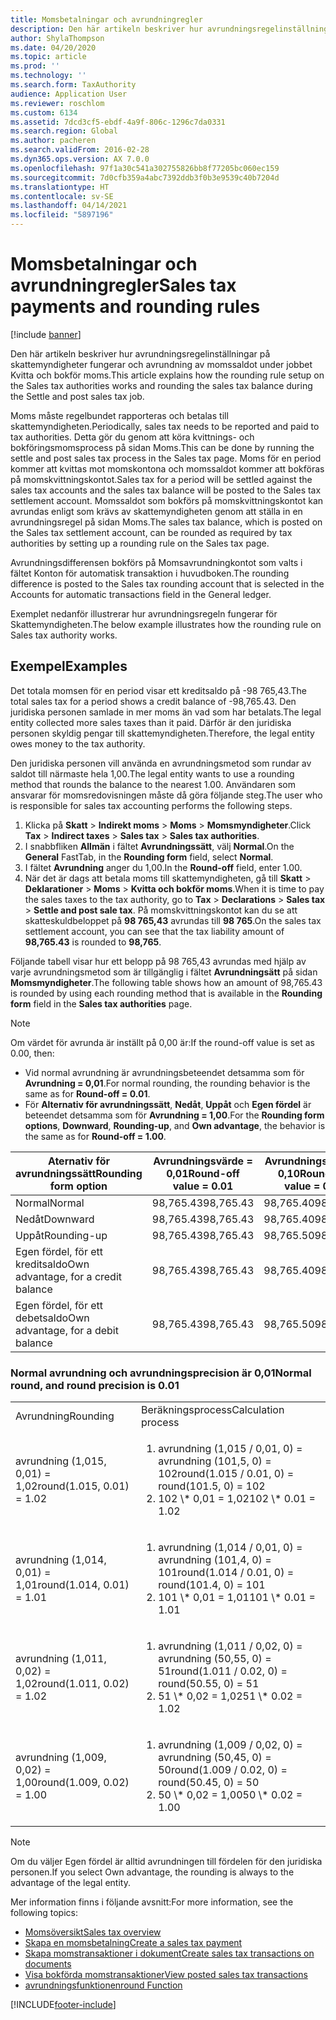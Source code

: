 ```yaml
---
title: Momsbetalningar och avrundningregler
description: Den här artikeln beskriver hur avrundningsregelinställningar på skattemyndigheter fungerar och avrundning av momssaldot under jobbet Kvitta och bokför moms.
author: ShylaThompson
ms.date: 04/20/2020
ms.topic: article
ms.prod: ''
ms.technology: ''
ms.search.form: TaxAuthority
audience: Application User
ms.reviewer: roschlom
ms.custom: 6134
ms.assetid: 7dcd3cf5-ebdf-4a9f-806c-1296c7da0331
ms.search.region: Global
ms.author: pacheren
ms.search.validFrom: 2016-02-28
ms.dyn365.ops.version: AX 7.0.0
ms.openlocfilehash: 97f1a30c541a302755826bb8f77205bc060ec159
ms.sourcegitcommit: 7d0cfb359a4abc7392ddb3f0b3e9539c40b7204d
ms.translationtype: HT
ms.contentlocale: sv-SE
ms.lasthandoff: 04/14/2021
ms.locfileid: "5897196"
---
```

# <a name="sales-tax-payments-and-rounding-rules"></a><span data-ttu-id="6608a-103">Momsbetalningar och avrundningregler</span><span class="sxs-lookup"><span data-stu-id="6608a-103">Sales tax payments and rounding rules</span></span>

[!include [banner](../includes/banner.md)]

<span data-ttu-id="6608a-104">Den här artikeln beskriver hur avrundningsregelinställningar på skattemyndigheter fungerar och avrundning av momssaldot under jobbet Kvitta och bokför moms.</span><span class="sxs-lookup"><span data-stu-id="6608a-104">This article explains how the rounding rule setup on the Sales tax authorities works and rounding the sales tax balance during the Settle and post sales tax job.</span></span>

<span data-ttu-id="6608a-105">Moms måste regelbundet rapporteras och betalas till skattemyndigheten.</span><span class="sxs-lookup"><span data-stu-id="6608a-105">Periodically, sales tax needs to be reported and paid to tax authorities.</span></span> <span data-ttu-id="6608a-106">Detta gör du genom att köra kvittnings- och bokföringsmomsprocess på sidan Moms.</span><span class="sxs-lookup"><span data-stu-id="6608a-106">This can be done by running the settle and post sales tax process in the Sales tax page.</span></span> <span data-ttu-id="6608a-107">Moms för en period kommer att kvittas mot momskontona och momssaldot kommer att bokföras på momskvittningskontot.</span><span class="sxs-lookup"><span data-stu-id="6608a-107">Sales tax for a period will be settled against the sales tax accounts and the sales tax balance will be posted to the Sales tax settlement account.</span></span> <span data-ttu-id="6608a-108">Momssaldot som bokförs på momskvittningskontot kan avrundas enligt som krävs av skattemyndigheten genom att ställa in en avrundningsregel på sidan Moms.</span><span class="sxs-lookup"><span data-stu-id="6608a-108">The sales tax balance, which is posted on the Sales tax settlement account, can be rounded as required by tax authorities by setting up a rounding rule on the Sales tax page.</span></span> 

<span data-ttu-id="6608a-109">Avrundningsdifferensen bokförs på Momsavrundningkontot som valts i fältet Konton för automatisk transaktion i huvudboken.</span><span class="sxs-lookup"><span data-stu-id="6608a-109">The rounding difference is posted to the Sales tax rounding account that is selected in the Accounts for automatic transactions field in the General ledger.</span></span>

<span data-ttu-id="6608a-110">Exemplet nedanför illustrerar hur avrundningsregeln fungerar för Skattemyndigheten.</span><span class="sxs-lookup"><span data-stu-id="6608a-110">The below example illustrates how the rounding rule on Sales tax authority works.</span></span>

## <a name="examples"></a><span data-ttu-id="6608a-111">Exempel</span><span class="sxs-lookup"><span data-stu-id="6608a-111">Examples</span></span>

<span data-ttu-id="6608a-112">Det totala momsen för en period visar ett kreditsaldo på -98 765,43.</span><span class="sxs-lookup"><span data-stu-id="6608a-112">The total sales tax for a period shows a credit balance of -98,765.43.</span></span> <span data-ttu-id="6608a-113">Den juridiska personen samlade in mer moms än vad som har betalats.</span><span class="sxs-lookup"><span data-stu-id="6608a-113">The legal entity collected more sales taxes than it paid.</span></span> <span data-ttu-id="6608a-114">Därför är den juridiska personen skyldig pengar till skattemyndigheten.</span><span class="sxs-lookup"><span data-stu-id="6608a-114">Therefore, the legal entity owes money to the tax authority.</span></span> 

<span data-ttu-id="6608a-115">Den juridiska personen vill använda en avrundningsmetod som rundar av saldot till närmaste hela 1,00.</span><span class="sxs-lookup"><span data-stu-id="6608a-115">The legal entity wants to use a rounding method that rounds the balance to the nearest 1.00.</span></span> <span data-ttu-id="6608a-116">Användaren som ansvarar för momsredovisningen måste då göra följande steg.</span><span class="sxs-lookup"><span data-stu-id="6608a-116">The user who is responsible for sales tax accounting performs the following steps.</span></span>

1. <span data-ttu-id="6608a-117">Klicka på **Skatt** > **Indirekt moms** > **Moms** > **Momsmyndigheter**.</span><span class="sxs-lookup"><span data-stu-id="6608a-117">Click **Tax** > **Indirect taxes** > **Sales tax** > **Sales tax authorities**.</span></span>
2. <span data-ttu-id="6608a-118">I snabbfliken **Allmän** i fältet **Avrundningssätt**, välj **Normal**.</span><span class="sxs-lookup"><span data-stu-id="6608a-118">On the **General** FastTab, in the **Rounding form** field, select **Normal**.</span></span>
3. <span data-ttu-id="6608a-119">I fältet **Avrundning** anger du 1,00.</span><span class="sxs-lookup"><span data-stu-id="6608a-119">In the **Round-off** field, enter 1.00.</span></span>
4. <span data-ttu-id="6608a-120">När det är dags att betala moms till skattemyndigheten, gå till **Skatt** > **Deklarationer** > **Moms** > **Kvitta och bokför moms**.</span><span class="sxs-lookup"><span data-stu-id="6608a-120">When it is time to pay the sales taxes to the tax authority, go to **Tax** > **Declarations** > **Sales tax** > **Settle and post sale tax**.</span></span> <span data-ttu-id="6608a-121">På momskvittningskontot kan du se att skatteskuldbeloppet på **98 765,43** avrundas till **98 765**.</span><span class="sxs-lookup"><span data-stu-id="6608a-121">On the sales tax settlement account, you can see that the tax liability amount of **98,765.43** is rounded to **98,765**.</span></span>

<span data-ttu-id="6608a-122">Följande tabell visar hur ett belopp på 98 765,43 avrundas med hjälp av varje avrundningsmetod som är tillgänglig i fältet **Avrundningsätt** på sidan **Momsmyndigheter**.</span><span class="sxs-lookup"><span data-stu-id="6608a-122">The following table shows how an amount of 98,765.43 is rounded by using each rounding method that is available in the **Rounding form** field in the **Sales tax authorities** page.</span></span>

> [!NOTE]                                                                                  
> <span data-ttu-id="6608a-123">Om värdet för avrunda är inställt på 0,00 är:</span><span class="sxs-lookup"><span data-stu-id="6608a-123">If the round-off value is set as 0.00, then:</span></span>
>
> - <span data-ttu-id="6608a-124">Vid normal avrundning är avrundningsbeteendet detsamma som för **Avrundning = 0,01**.</span><span class="sxs-lookup"><span data-stu-id="6608a-124">For normal rounding, the rounding behavior is the same as for **Round-off = 0.01**.</span></span>
> - <span data-ttu-id="6608a-125">För **Alternativ för avrundningssätt**, **Nedåt**, **Uppåt** och **Egen fördel** är beteendet detsamma som för **Avrundning = 1,00**.</span><span class="sxs-lookup"><span data-stu-id="6608a-125">For the **Rounding form options**, **Downward**, **Rounding-up**, and **Own advantage**, the behavior is the same as for **Round-off = 1.00**.</span></span>

| <span data-ttu-id="6608a-126">Aternativ för avrundningssätt</span><span class="sxs-lookup"><span data-stu-id="6608a-126">Rounding form option</span></span>                | <span data-ttu-id="6608a-127">Avrundningsvärde = 0,01</span><span class="sxs-lookup"><span data-stu-id="6608a-127">Round-off value = 0.01</span></span> | <span data-ttu-id="6608a-128">Avrundningsvärde = 0,10</span><span class="sxs-lookup"><span data-stu-id="6608a-128">Round-off value = 0.10</span></span> | <span data-ttu-id="6608a-129">Avrundningsvärde = 1,00</span><span class="sxs-lookup"><span data-stu-id="6608a-129">Round-off value = 1.00</span></span> | <span data-ttu-id="6608a-130">Avrundningsvärde = 100,00</span><span class="sxs-lookup"><span data-stu-id="6608a-130">Round-off value = 100.00</span></span> | <span data-ttu-id="6608a-131">Avrundningsvärde = 0,00</span><span class="sxs-lookup"><span data-stu-id="6608a-131">Round-off value = 0.00</span></span>   |
|-------------------------------------|------------------------|------------------------|------------------------|--------------------------|--------------------------|
| <span data-ttu-id="6608a-132">Normal</span><span class="sxs-lookup"><span data-stu-id="6608a-132">Normal</span></span>                              | <span data-ttu-id="6608a-133">98,765.43</span><span class="sxs-lookup"><span data-stu-id="6608a-133">98,765.43</span></span>              | <span data-ttu-id="6608a-134">98,765.40</span><span class="sxs-lookup"><span data-stu-id="6608a-134">98,765.40</span></span>              | <span data-ttu-id="6608a-135">98,765.00</span><span class="sxs-lookup"><span data-stu-id="6608a-135">98,765.00</span></span>              | <span data-ttu-id="6608a-136">98,800.00</span><span class="sxs-lookup"><span data-stu-id="6608a-136">98,800.00</span></span>                | <span data-ttu-id="6608a-137">98,765.43</span><span class="sxs-lookup"><span data-stu-id="6608a-137">98,765.43</span></span>                |
| <span data-ttu-id="6608a-138">Nedåt</span><span class="sxs-lookup"><span data-stu-id="6608a-138">Downward</span></span>                            | <span data-ttu-id="6608a-139">98,765.43</span><span class="sxs-lookup"><span data-stu-id="6608a-139">98,765.43</span></span>              | <span data-ttu-id="6608a-140">98,765.40</span><span class="sxs-lookup"><span data-stu-id="6608a-140">98,765.40</span></span>              | <span data-ttu-id="6608a-141">98,765.00</span><span class="sxs-lookup"><span data-stu-id="6608a-141">98,765.00</span></span>              | <span data-ttu-id="6608a-142">98,700.00</span><span class="sxs-lookup"><span data-stu-id="6608a-142">98,700.00</span></span>                | <span data-ttu-id="6608a-143">98,765.00</span><span class="sxs-lookup"><span data-stu-id="6608a-143">98,765.00</span></span>                |
| <span data-ttu-id="6608a-144">Uppåt</span><span class="sxs-lookup"><span data-stu-id="6608a-144">Rounding-up</span></span>                         | <span data-ttu-id="6608a-145">98,765.43</span><span class="sxs-lookup"><span data-stu-id="6608a-145">98,765.43</span></span>              | <span data-ttu-id="6608a-146">98,765.50</span><span class="sxs-lookup"><span data-stu-id="6608a-146">98,765.50</span></span>              | <span data-ttu-id="6608a-147">98,766.00</span><span class="sxs-lookup"><span data-stu-id="6608a-147">98,766.00</span></span>              | <span data-ttu-id="6608a-148">98,800.00</span><span class="sxs-lookup"><span data-stu-id="6608a-148">98,800.00</span></span>                | <span data-ttu-id="6608a-149">98,766.00</span><span class="sxs-lookup"><span data-stu-id="6608a-149">98,766.00</span></span>                |
| <span data-ttu-id="6608a-150">Egen fördel, för ett kreditsaldo</span><span class="sxs-lookup"><span data-stu-id="6608a-150">Own advantage, for a credit balance</span></span> | <span data-ttu-id="6608a-151">98,765.43</span><span class="sxs-lookup"><span data-stu-id="6608a-151">98,765.43</span></span>              | <span data-ttu-id="6608a-152">98,765.40</span><span class="sxs-lookup"><span data-stu-id="6608a-152">98,765.40</span></span>              | <span data-ttu-id="6608a-153">98,765.00</span><span class="sxs-lookup"><span data-stu-id="6608a-153">98,765.00</span></span>              | <span data-ttu-id="6608a-154">98,700.00</span><span class="sxs-lookup"><span data-stu-id="6608a-154">98,700.00</span></span>                | <span data-ttu-id="6608a-155">98,765.00</span><span class="sxs-lookup"><span data-stu-id="6608a-155">98,765.00</span></span>                |
| <span data-ttu-id="6608a-156">Egen fördel, för ett debetsaldo</span><span class="sxs-lookup"><span data-stu-id="6608a-156">Own advantage, for a debit balance</span></span>  | <span data-ttu-id="6608a-157">98,765.43</span><span class="sxs-lookup"><span data-stu-id="6608a-157">98,765.43</span></span>              | <span data-ttu-id="6608a-158">98,765.50</span><span class="sxs-lookup"><span data-stu-id="6608a-158">98,765.50</span></span>              | <span data-ttu-id="6608a-159">98,766.00</span><span class="sxs-lookup"><span data-stu-id="6608a-159">98,766.00</span></span>              | <span data-ttu-id="6608a-160">98,800.00</span><span class="sxs-lookup"><span data-stu-id="6608a-160">98,800.00</span></span>                | <span data-ttu-id="6608a-161">98,766.00</span><span class="sxs-lookup"><span data-stu-id="6608a-161">98,766.00</span></span>                |

### <a name="normal-round-and-round-precision-is-001"></a><span data-ttu-id="6608a-162">Normal avrundning och avrundningsprecision är 0,01</span><span class="sxs-lookup"><span data-stu-id="6608a-162">Normal round, and round precision is 0.01</span></span>

<table>
  <tr>
    <td><span data-ttu-id="6608a-163">Avrundning</span><span class="sxs-lookup"><span data-stu-id="6608a-163">Rounding</span></span>
    </td>
    <td><span data-ttu-id="6608a-164">Beräkningsprocess</span><span class="sxs-lookup"><span data-stu-id="6608a-164">Calculation process</span></span>
    </td>
  </tr>
    <tr>
    <td><span data-ttu-id="6608a-165">avrundning (1,015, 0,01) = 1,02</span><span class="sxs-lookup"><span data-stu-id="6608a-165">round(1.015, 0.01) = 1.02</span></span>
    </td>
    <td>
      <ol>
        <li><span data-ttu-id="6608a-166">avrundning (1,015 / 0,01, 0) = avrundning (101,5, 0) = 102</span><span class="sxs-lookup"><span data-stu-id="6608a-166">round(1.015 / 0.01, 0) = round(101.5, 0) = 102</span></span>
        </li>
        <li><span data-ttu-id="6608a-167">102 \* 0,01 = 1,02</span><span class="sxs-lookup"><span data-stu-id="6608a-167">102 \* 0.01 = 1.02</span></span>
        </li>
      </ol>
    </td>
  </tr>
    <tr>
    <td><span data-ttu-id="6608a-168">avrundning (1,014, 0,01) = 1,01</span><span class="sxs-lookup"><span data-stu-id="6608a-168">round(1.014, 0.01) = 1.01</span></span>
    </td>
    <td> <ol>
        <li><span data-ttu-id="6608a-169">avrundning (1,014 / 0,01, 0) = avrundning (101,4, 0) = 101</span><span class="sxs-lookup"><span data-stu-id="6608a-169">round(1.014 / 0.01, 0) = round(101.4, 0) = 101</span></span>
        </li>
        <li><span data-ttu-id="6608a-170">101 \* 0,01 = 1,01</span><span class="sxs-lookup"><span data-stu-id="6608a-170">101 \* 0.01 = 1.01</span></span>
        </li>
      </ol>
    </td>
  </tr>
    <tr>
    <td><span data-ttu-id="6608a-171">avrundning (1,011, 0,02) = 1,02</span><span class="sxs-lookup"><span data-stu-id="6608a-171">round(1.011, 0.02) = 1.02</span></span>
    </td>
    <td> <ol>
        <li><span data-ttu-id="6608a-172">avrundning (1,011 / 0,02, 0) = avrundning (50,55, 0) = 51</span><span class="sxs-lookup"><span data-stu-id="6608a-172">round(1.011 / 0.02, 0) = round(50.55, 0) = 51</span></span>
        </li>
        <li><span data-ttu-id="6608a-173">51 \* 0,02 = 1,02</span><span class="sxs-lookup"><span data-stu-id="6608a-173">51 \* 0.02 = 1.02</span></span>
        </li>
      </ol>
    </td>
  </tr>
    <tr>
    <td><span data-ttu-id="6608a-174">avrundning (1,009, 0,02) = 1,00</span><span class="sxs-lookup"><span data-stu-id="6608a-174">round(1.009, 0.02) = 1.00</span></span>
    </td>
    <td> <ol>
        <li><span data-ttu-id="6608a-175">avrundning (1,009 / 0,02, 0) = avrundning (50,45, 0) = 50</span><span class="sxs-lookup"><span data-stu-id="6608a-175">round(1.009 / 0.02, 0) = round(50.45, 0) = 50</span></span>
        </li>
        <li><span data-ttu-id="6608a-176">50 \* 0,02 = 1,00</span><span class="sxs-lookup"><span data-stu-id="6608a-176">50 \* 0.02 = 1.00</span></span>
        </li>
      </ol>
    </td>
  </tr>
</table>

> [!NOTE]                                                                                  
> <span data-ttu-id="6608a-177">Om du väljer Egen fördel är alltid avrundningen till fördelen för den juridiska personen.</span><span class="sxs-lookup"><span data-stu-id="6608a-177">If you select Own advantage, the rounding is always to the advantage of the legal entity.</span></span> 

<span data-ttu-id="6608a-178">Mer information finns i följande avsnitt:</span><span class="sxs-lookup"><span data-stu-id="6608a-178">For more information, see the following topics:</span></span>
- [<span data-ttu-id="6608a-179">Momsöversikt</span><span class="sxs-lookup"><span data-stu-id="6608a-179">Sales tax overview</span></span>](indirect-taxes-overview.md)
- [<span data-ttu-id="6608a-180">Skapa en momsbetalning</span><span class="sxs-lookup"><span data-stu-id="6608a-180">Create a sales tax payment</span></span>](tasks/create-sales-tax-payment.md)
- [<span data-ttu-id="6608a-181">Skapa momstransaktioner i dokument</span><span class="sxs-lookup"><span data-stu-id="6608a-181">Create sales tax transactions on documents</span></span>](tasks/create-sales-tax-transactions-documents.md)
- [<span data-ttu-id="6608a-182">Visa bokförda momstransaktioner</span><span class="sxs-lookup"><span data-stu-id="6608a-182">View posted sales tax transactions</span></span>](tasks/view-posted-sales-tax-transactions.md)
- <span data-ttu-id="6608a-183">[avrundningsfunktionen](/previous-versions/dynamics/ax-2012/reference/aa850656(v=ax.60))</span><span class="sxs-lookup"><span data-stu-id="6608a-183">[round Function](/previous-versions/dynamics/ax-2012/reference/aa850656(v=ax.60))</span></span>




[!INCLUDE[footer-include](../../includes/footer-banner.md)]
